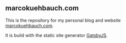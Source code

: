 ## marcokuehbauch.com

This is the repository for my personal blog and website [marcokuehbauch.com](marcokuehbauch.com).

It is build with the static site generator [GatsbyJS](https://www.gatsbyjs.org/).
